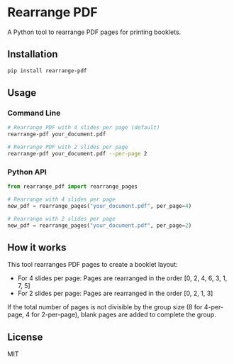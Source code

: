 # Rearrange PDF

A Python tool to rearrange PDF pages for printing booklets.

## Installation

```bash
pip install rearrange-pdf
```

## Usage

### Command Line

```bash
# Rearrange PDF with 4 slides per page (default)
rearrange-pdf your_document.pdf

# Rearrange PDF with 2 slides per page
rearrange-pdf your_document.pdf --per-page 2
```

### Python API

```python
from rearrange_pdf import rearrange_pages

# Rearrange with 4 slides per page
new_pdf = rearrange_pages("your_document.pdf", per_page=4)

# Rearrange with 2 slides per page
new_pdf = rearrange_pages("your_document.pdf", per_page=2)
```

## How it works

This tool rearranges PDF pages to create a booklet layout:

- For 4 slides per page: Pages are rearranged in the order [0, 2, 4, 6, 3, 1, 7, 5]
- For 2 slides per page: Pages are rearranged in the order [0, 2, 1, 3]

If the total number of pages is not divisible by the group size (8 for 4-per-page, 4 for 2-per-page), blank pages are added to complete the group.

## License

MIT
